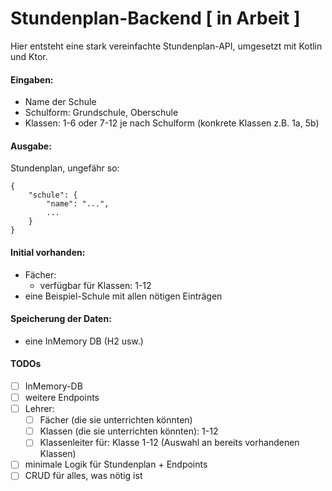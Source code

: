 # Stundenplan-Backend [ in Arbeit ]

Hier entsteht eine stark vereinfachte Stundenplan-API, umgesetzt mit Kotlin und Ktor.

#### Eingaben:

- Name der Schule
- Schulform: Grundschule, Oberschule
- Klassen: 1-6 oder 7-12 je nach Schulform (konkrete Klassen z.B. 1a, 5b)

#### Ausgabe:

Stundenplan, ungefähr so:

```
{
    "schule": {
        "name": "...",
        ...
    }
}
```

#### Initial vorhanden:

- Fächer:
  - verfügbar für Klassen: 1-12
- eine Beispiel-Schule mit allen nötigen Einträgen

#### Speicherung der Daten:

- eine InMemory DB (H2 usw.)

#### TODOs

- [ ] InMemory-DB
- [ ] weitere Endpoints
- [ ] Lehrer:
  - [ ] Fächer (die sie unterrichten könnten)
  - [ ] Klassen (die sie unterrichten könnten): 1-12
  - [ ] Klassenleiter für: Klasse 1-12 (Auswahl an bereits vorhandenen Klassen)
- [ ] minimale Logik für Stundenplan + Endpoints
- [ ] CRUD für alles, was nötig ist
